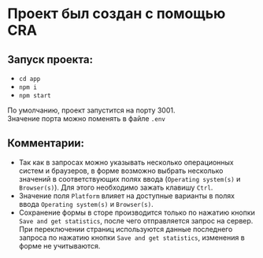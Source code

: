# Проект был создан с помощью CRA

## Запуск проекта:

- `cd app`  
- `npm i`  
- `npm start`  

По умолчанию, проект запустится на порту 3001.   
Значение порта можно поменять в файле `.env`  

## Комментарии:

- Так как в запросах можно указывать несколько операционных систем и браузеров, в форме возможно выбрать несколько значений в соответствующих полях ввода (`Operating system(s)` и `Browser(s)`). Для этого необходимо зажать клавишу `Ctrl`.  
- Значение поля `Platform` влияет на доступные варианты в полях ввода `Operating system(s)` и `Browser(s)`.  
- Сохранение формы в сторе производится только по нажатию кнопки `Save and get statistics`, после чего отправляется запрос на сервер. При переключении страниц используются данные последнего запроса по нажатию кнопки `Save and get statistics`, изменения в форме не учитываются.  

